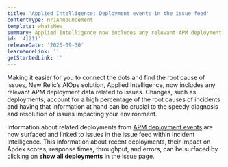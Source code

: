 ```yaml
---
title: 'Applied Intelligence: Deployment events in the issue feed'
contentType: nr1Announcement
template: whatsNew
summary: Applied Intelligence now includes any relevant APM deployment data.
id: '41211'
releaseDate: '2020-09-30'
learnMoreLink: ''
getStartedLink: ''
---
```


Making it easier for you to connect the dots and find the root cause of issues, New Relic’s AIOps solution, Applied Intelligence, now includes any relevant APM deployment data related to issues. Changes, such as deployments, account for a high percentage of the root causes of incidents and having that information at hand can be crucial to the speedy diagnosis and resolution of issues impacting your environment.

Information about related deployments from [APM deployment events](https://docs.newrelic.com/docs/apm/apm-ui-pages/events/deployments-page-view-impact-your-app-users) are now surfaced and linked to issues in the issue feed within Incident Intelligence. This information about recent deployments, their impact on Apdex scores, response times, throughput, and errors, can be surfaced by clicking on **show all deployments** in the issue page.
